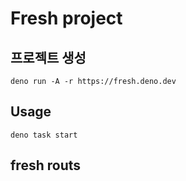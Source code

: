 # Fresh project

## 프로젝트 생성

```shell
deno run -A -r https://fresh.deno.dev
```

## Usage

```shell
deno task start
```

## fresh routs
